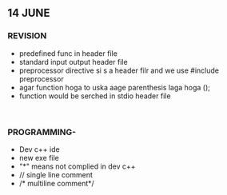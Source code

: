 ## 14 JUNE 
### REVISION
- predefined func in header file 
- standard input output header file
- preprocessor directive si s a header filr and we use #include preprocessor 
- agar function hoga to uska aage parenthesis laga hoga ();
- function would be serched in stdio header file 
</br>

### PROGRAMMING-
- Dev c++ ide 
- new exe file 
- "*" means not complied in dev c++
- // single line comment
- /* multiline comment*/
